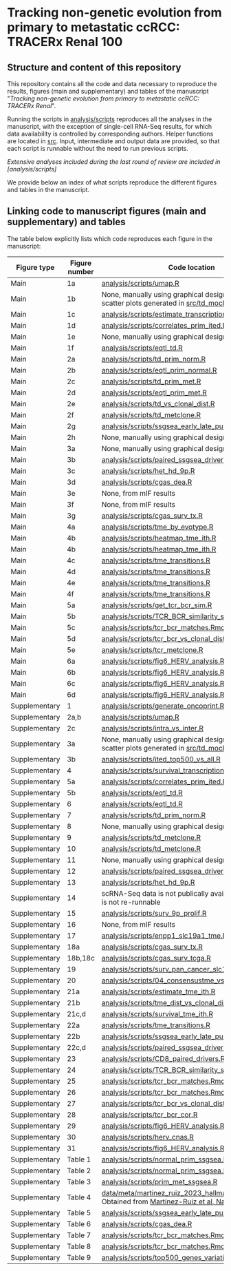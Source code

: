 # Tracking non-genetic evolution from primary to metastatic ccRCC: TRACERx Renal 100

## Structure and content of this repository

This repository contains all the code and data necessary to reproduce the results, figures (main and supplementary) and tables of the manuscript "*Tracking non-genetic evolution from primary to metastatic ccRCC: TRACERx Renal*".

Running the scripts in [analysis/scripts](https://github.com/sanroman-24/tx100_rna_2024/tree/main/analysis/scripts) reproduces all the analyses in the manuscript, with the exception of single-cell RNA-Seq results, for which data availability is controlled by corresponding authors. Helper functions are located in [src](https://github.com/sanroman-24/tx100_rna_2024/tree/main/src). Input, intermediate and output data are provided, so that each script is runnable without the need to run previous scripts. 

*Extensive analyses included during the last round of review are included in [analysis/scripts]*

We provide below an index of what scripts reproduce the different figures and tables in the manuscript.

## Linking code to manuscript figures (main and supplementary) and tables

The table below explicitly lists which code reproduces each figure in the manuscript:

| Figure type   | Figure number  | Code location |
| ------------- | -------------- | --------------| 
| Main          | 1a              | [analysis/scripts/umap.R](https://github.com/sanroman-24/tx100_rna_2024/blob/main/analysis/scripts/umap.R)|
| Main          | 1b             | None, manually using graphical design software. Mock scatter plots generated in [src/td_mock_example.R](https://github.com/sanroman-24/tx100_rna_2024/blob/main/src/td_mock_example.R)|
| Main          | 1c              | [analysis/scripts/estimate_transcriptional_ited.R](https://github.com/sanroman-24/tx100_rna_2024/blob/main/analysis/scripts/estimate_transcriptional_ited.R)|
| Main          | 1d              | [analysis/scripts/correlates_prim_ited.R](https://github.com/sanroman-24/tx100_rna_2024/blob/main/analysis/scripts/correlates_prim_ited.R)|
| Main          | 1e              | None, manually using graphical design software |
| Main          | 1f              | [analysis/scripts/eqtl_td.R](https://github.com/sanroman-24/tx100_rna_2024/blob/main/analysis/scripts/eqtl_td.R)|
| Main          | 2a              | [analysis/scripts/td_prim_norm.R](https://github.com/sanroman-24/tx100_rna_2024/blob/main/analysis/scripts/td_prim_norm.R)|
| Main          | 2b              | [analysis/scripts/eqtl_prim_normal.R](https://github.com/sanroman-24/tx100_rna_2024/blob/main/analysis/scripts/eqtl_prim_normal.R)|
| Main          | 2c              | [analysis/scripts/td_prim_met.R](https://github.com/sanroman-24/tx100_rna_2024/blob/main/analysis/scripts/td_prim_met.R)|
| Main          | 2d              | [analysis/scripts/eqtl_prim_met.R](https://github.com/sanroman-24/tx100_rna_2024/blob/main/analysis/scripts/eqtl_prim_met.R)|
| Main          | 2e              | [analysis/scripts/td_vs_clonal_dist.R](https://github.com/sanroman-24/tx100_rna_2024/blob/main/analysis/scripts/td_vs_clonal_dist.R)|
| Main          | 2f              | [analysis/scripts/td_metclone.R](https://github.com/sanroman-24/tx100_rna_2024/blob/main/analysis/scripts/td_metclone.R)|
| Main          | 2g              | [analysis/scripts/ssgsea_early_late_purity.R](https://github.com/sanroman-24/tx100_rna_2024/blob/main/analysis/scripts/ssgsea_early_late_purity.R)|
| Main          | 2h             | None, manually using graphical design software |
| Main          | 3a             | None, manually using graphical design software |
| Main          | 3b             | [analysis/scripts/paired_ssgsea_driver.R](https://github.com/sanroman-24/tx100_rna_2024/blob/main/analysis/scripts/paired_ssgsea_driver.R)|
| Main          | 3c             | [analysis/scripts/het_hd_9p.R](https://github.com/sanroman-24/tx100_rna_2024/blob/main/analysis/scripts/het_hd_9p.R)|
| Main          | 3d             | [analysis/scripts/cgas_dea.R](https://github.com/sanroman-24/tx100_rna_2024/blob/main/analysis/scripts/cgas_dea.R)|
| Main          | 3e             | None, from mIF results |
| Main          | 3f             | None, from mIF results |
| Main          | 3g             | [analysis/scripts/cgas_surv_tx.R](https://github.com/sanroman-24/tx100_rna_2024/blob/main/analysis/scripts/cgas_surv_tx.R)|
| Main          | 4a             | [analysis/scripts/tme_by_evotype.R](https://github.com/sanroman-24/tx100_rna_2024/blob/main/analysis/scripts/tme_by_evotype.R)|
| Main          | 4b             | [analysis/scripts/heatmap_tme_ith.R](https://github.com/sanroman-24/tx100_rna_2024/blob/main/analysis/scripts/heatmap_tme_ith.R)|
| Main          | 4b             | [analysis/scripts/heatmap_tme_ith.R](https://github.com/sanroman-24/tx100_rna_2024/blob/main/analysis/scripts/heatmap_tme_ith.R)|
| Main          | 4c             | [analysis/scripts/tme_transitions.R](https://github.com/sanroman-24/tx100_rna_2024/blob/main/analysis/scripts/tme_transitions.R)|
| Main          | 4d             | [analysis/scripts/tme_transitions.R](https://github.com/sanroman-24/tx100_rna_2024/blob/main/analysis/scripts/tme_transitions.R)|
| Main          | 4e             | [analysis/scripts/tme_transitions.R](https://github.com/sanroman-24/tx100_rna_2024/blob/main/analysis/scripts/tme_transitions.R)|
| Main          | 4f             | [analysis/scripts/tme_transitions.R](https://github.com/sanroman-24/tx100_rna_2024/blob/main/analysis/scripts/tme_transitions.R)|
| Main          | 5a             | [analysis/scripts/get_tcr_bcr_sim.R](https://github.com/sanroman-24/tx100_rna_2024/blob/main/analysis/scripts/get_tcr_bcr_sim.R)|
| Main          | 5b             | [analysis/scripts/TCR_BCR_similarity_survival.R](https://github.com/sanroman-24/tx100_rna_2024/blob/main/analysis/scripts/TCR_BCR_similarity_survival.R)|
| Main          | 5c             | [analysis/scripts/tcr_bcr_matches.Rmd](https://github.com/sanroman-24/tx100_rna_2024/blob/main/analysis/scripts/tcr_bcr_matches.Rmd)|
| Main          | 5d             | [analysis/scripts/tcr_bcr_vs_clonal_dist.R](https://github.com/sanroman-24/tx100_rna_2024/blob/main/analysis/scripts/tcr_bcr_vs_clonal_dist.R)|
| Main          | 5e             | [analysis/scripts/tcr_metclone.R](https://github.com/sanroman-24/tx100_rna_2024/blob/main/analysis/scripts/tcr_metclone.R)|
| Main          | 6a             | [analysis/scripts/fig6_HERV_analysis.R](https://github.com/sanroman-24/tx100_rna_2024/blob/main/analysis/scripts/fig6_HERV_analysis.R)|
| Main          | 6b             | [analysis/scripts/fig6_HERV_analysis.R](https://github.com/sanroman-24/tx100_rna_2024/blob/main/analysis/scripts/fig6_HERV_analysis.R)|
| Main          | 6c             | [analysis/scripts/fig6_HERV_analysis.R](https://github.com/sanroman-24/tx100_rna_2024/blob/main/analysis/scripts/fig6_HERV_analysis.R)|
| Main          | 6d             | [analysis/scripts/fig6_HERV_analysis.R](https://github.com/sanroman-24/tx100_rna_2024/blob/main/analysis/scripts/fig6_HERV_analysis.R)|
| Supplementary          | 1              | [analysis/scripts/generate_oncoprint.R](https://github.com/sanroman-24/tx100_rna_2024/blob/main/analysis/scripts/generate_oncoprint.R)|
| Supplementary          | 2a,b             | [analysis/scripts/umap.R](https://github.com/sanroman-24/tx100_rna_2024/blob/main/analysis/scripts/umap.R)|
| Supplementary          | 2c             | [analysis/scripts/intra_vs_inter.R](https://github.com/sanroman-24/tx100_rna_2024/blob/main/analysis/scripts/intra_vs_inter.R)|
| Supplementary          | 3a             | None, manually using graphical design software. Mock scatter plots generated in [src/td_mock_example.R](https://github.com/sanroman-24/tx100_rna_2024/blob/main/src/td_mock_example.R)|
| Supplementary          | 3b             |[analysis/scripts/ited_top500_vs_all.R](https://github.com/sanroman-24/tx100_rna_2024/blob/main/analysis/scripts/ited_top500_vs_all.R) |
| Supplementary          | 4             | [analysis/scripts/survival_transcriptional_ited.R](https://github.com/sanroman-24/tx100_rna_2024/blob/main/analysis/scripts/survival_transcriptional_ited.R)|
| Supplementary          | 5a             | [analysis/scripts/correlates_prim_ited.R](https://github.com/sanroman-24/tx100_rna_2024/blob/main/analysis/scripts/correlates_prim_ited.R)|
| Supplementary          | 5b             | [analysis/scripts/eqtl_td.R](https://github.com/sanroman-24/tx100_rna_2024/blob/main/analysis/scripts/eqtl_td.R)|
| Supplementary          | 6             | [analysis/scripts/eqtl_td.R](https://github.com/sanroman-24/tx100_rna_2024/blob/main/analysis/scripts/eqtl_td.R)|
| Supplementary          | 7             | [analysis/scripts/td_prim_norm.R](https://github.com/sanroman-24/tx100_rna_2024/blob/main/analysis/scripts/td_prim_norm.R)|
| Supplementary          | 8             | None, manually using graphical design software|
| Supplementary          | 9             | [analysis/scripts/td_metclone.R](https://github.com/sanroman-24/tx100_rna_2024/blob/main/analysis/scripts/td_metclone.R)|
| Supplementary          | 10             | [analysis/scripts/td_metclone.R](https://github.com/sanroman-24/tx100_rna_2024/blob/main/analysis/scripts/td_metclone.R)|
| Supplementary          | 11             | None, manually using graphical design software|
| Supplementary          | 12             | [analysis/scripts/paired_ssgsea_driver.R](https://github.com/sanroman-24/tx100_rna_2024/blob/main/analysis/scripts/paired_ssgsea_driver.R)|
| Supplementary          | 13             | [analysis/scripts/het_hd_9p.R](https://github.com/sanroman-24/tx100_rna_2024/blob/main/analysis/scripts/het_hd_9p.R)|
| Supplementary          | 14             | scRNA-Seq data is not publically available, hence code is not re-runnable|
| Supplementary          | 15             | [analysis/scripts/surv_9p_prolif.R](https://github.com/sanroman-24/tx100_rna_2024/blob/main/analysis/scripts/surv_9p_prolif.R)|
| Supplementary          | 16             | None, from mIF results |
| Supplementary          | 17             | [analysis/scripts/enpp1_slc19a1_tme.R](https://github.com/sanroman-24/tx100_rna_2024/blob/main/analysis/scripts/enpp1_slc19a1_tme.R)|
| Supplementary          | 18a             | [analysis/scripts/cgas_surv_tx.R](https://github.com/sanroman-24/tx100_rna_2024/blob/main/analysis/scripts/cgas_surv_tx.R)|
| Supplementary          | 18b,18c             | [analysis/scripts/cgas_surv_tcga.R](https://github.com/sanroman-24/tx100_rna_2024/blob/main/analysis/scripts/cgas_surv_tcga.R)|
| Supplementary          | 19             | [analysis/scripts/surv_pan_cancer_slc19a1.R](https://github.com/sanroman-24/tx100_rna_2024/blob/main/analysis/scripts/surv_pan_cancer_slc19a1.R)|
| Supplementary          | 20             | [analysis/scripts/04_consensustme_vs_histo.R](https://github.com/sanroman-24/tx100_rna_2024/blob/main/analysis/scripts/04_consensustme_vs_histo.R)|
| Supplementary          | 21a             | [analysis/scripts/estimate_tme_ith.R](https://github.com/sanroman-24/tx100_rna_2024/blob/main/analysis/scripts/estimate_tme_ith.R)|
| Supplementary          | 21b             | [analysis/scripts/tme_dist_vs_clonal_dist.R](https://github.com/sanroman-24/tx100_rna_2024/blob/main/analysis/scripts/tme_dist_vs_clonal_dist.R)|
| Supplementary          | 21c,d             | [analysis/scripts/survival_tme_ith.R](https://github.com/sanroman-24/tx100_rna_2024/blob/main/analysis/scripts/survival_tme_ith.R)|
| Supplementary          | 22a             | [analysis/scripts/tme_transitions.R](https://github.com/sanroman-24/tx100_rna_2024/blob/main/analysis/scripts/tme_transitions.R)|
| Supplementary          | 22b             | [analysis/scripts/ssgsea_early_late_purity.R](https://github.com/sanroman-24/tx100_rna_2024/blob/main/analysis/scripts/ssgsea_early_late_purity.R)|
| Supplementary          | 22c,d             | [analysis/scripts/paired_ssgsea_driver.R](https://github.com/sanroman-24/tx100_rna_2024/blob/main/analysis/scripts/paired_ssgsea_driver.R)|
| Supplementary          | 23             | [analysis/scripts/CD8_paired_drivers.R](https://github.com/sanroman-24/tx100_rna_2024/blob/main/analysis/scripts/CD8_paired_drivers.R)|
| Supplementary          | 24             | [analysis/scripts/TCR_BCR_similarity_survival.R](https://github.com/sanroman-24/tx100_rna_2024/blob/main/analysis/scripts/TCR_BCR_similarity_survival.R)|
| Supplementary          | 25             | [analysis/scripts/tcr_bcr_matches.Rmd](https://github.com/sanroman-24/tx100_rna_2024/blob/main/analysis/scripts/tcr_bcr_matches.Rmd)|
| Supplementary          | 26             | [analysis/scripts/tcr_bcr_matches.Rmd](https://github.com/sanroman-24/tx100_rna_2024/blob/main/analysis/scripts/tcr_bcr_matches.Rmd)|
| Supplementary          | 27             | [analysis/scripts/tcr_bcr_vs_clonal_dist.R](https://github.com/sanroman-24/tx100_rna_2024/blob/main/analysis/scripts/tcr_bcr_vs_clonal_dist.R)|
| Supplementary          | 28             | [analysis/scripts/tcr_bcr_cor.R](https://github.com/sanroman-24/tx100_rna_2024/blob/main/analysis/scripts/tcr_bcr_cor.R)|
| Supplementary          | 29             | [analysis/scripts/fig6_HERV_analysis.R](https://github.com/sanroman-24/tx100_rna_2024/blob/main/analysis/scripts/fig6_HERV_analysis.R)|
| Supplementary          | 30             | [analysis/scripts/herv_cnas.R](https://github.com/sanroman-24/tx100_rna_2024/blob/main/analysis/scripts/herv_cnas.R)|
| Supplementary          | 31             | [analysis/scripts/fig6_HERV_analysis.R](https://github.com/sanroman-24/tx100_rna_2024/blob/main/analysis/scripts/fig6_HERV_analysis.R)|
| Supplementary          | Table 1        | [analysis/scripts/normal_prim_ssgsea.R](https://github.com/sanroman-24/tx100_rna_2024/blob/main/analysis/scripts/normal_prim_ssgsea.R)|
| Supplementary          | Table 2        | [analysis/scripts/normal_prim_ssgsea.R](https://github.com/sanroman-24/tx100_rna_2024/blob/main/analysis/scripts/normal_prim_ssgsea.R)|
| Supplementary          | Table 3        | [analysis/scripts/prim_met_ssgsea.R](https://github.com/sanroman-24/tx100_rna_2024/blob/main/analysis/scripts/prim_met_ssgsea.R)|
| Supplementary          | Table 4        | [data/meta/martinez_ruiz_2023_hallmark_gs_groups.txt](https://github.com/sanroman-24/tx100_rna_2024/blob/main/data/meta/martinez_ruiz_2023_hallmark_gs_groups.txt). Obtained from [Martínez-Ruiz et al, Nature 2023](https://www.nature.com/articles/s41586-023-05706-4#Sec8) |
| Supplementary          | Table 5        | [analysis/scripts/ssgsea_early_late_purity.R](https://github.com/sanroman-24/tx100_rna_2024/blob/main/analysis/scripts/ssgsea_early_late_purity.R)|
| Supplementary          | Table 6        | [analysis/scripts/cgas_dea.R](https://github.com/sanroman-24/tx100_rna_2024/blob/main/analysis/scripts/cgas_dea.R)|
| Supplementary          | Table 7        | [analysis/scripts/tcr_bcr_matches.Rmd](https://github.com/sanroman-24/tx100_rna_2024/blob/main/analysis/scripts/tcr_bcr_matches.Rmd)|
| Supplementary          | Table 8        | [analysis/scripts/tcr_bcr_matches.Rmd](https://github.com/sanroman-24/tx100_rna_2024/blob/main/analysis/scripts/tcr_bcr_matches.Rmd)|
| Supplementary          | Table 9        | [analysis/scripts/top500_genes_variation.R](https://github.com/sanroman-24/tx100_rna_2024/blob/main/analysis/scripts/top500_genes_variation.R)|